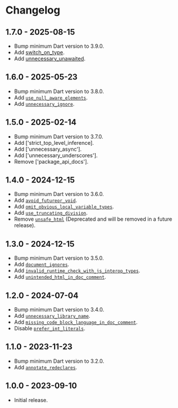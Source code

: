 # Changelog

## 1.7.0 - 2025-08-15

- Bump minimum Dart version to 3.9.0.
- Add [switch_on_type].
- Add [unnecessary_unawaited].

[switch_on_type]: https://dart.dev/lints/switch_on_type
[unnecessary_unawaited]: https://dart.dev/lints/unnecessary_unawaited

## 1.6.0 - 2025-05-23

- Bump minimum Dart version to 3.8.0.
- Add [`use_null_aware_elements`].
- Add [`unnecessary_ignore`].

[`use_null_aware_elements`]: https://dart.dev/lints/use_null_aware_elements
[`unnecessary_ignore`]: https://dart.dev/lints/unnecessary_ignore

## 1.5.0 - 2025-02-14

- Bump minimum Dart version to 3.7.0.
- Add ['strict_top_level_inference].
- Add ['unnecessary_async'].
- Add ['unnecessary_underscores'].
- Remove ['package_api_docs'].

[`strict_top_level_inference`]: https://dart.dev/lints/strict_top_level_inference
[`unnecessary_async`]: https://dart.dev/lints/unnecessary_async
[`unnecessary_underscores`]: https://dart.dev/lints/unnecessary_underscores
[`package_api_docs`]: https://dart.dev/lints/package_api_docs

## 1.4.0 - 2024-12-15

- Bump minimum Dart version to 3.6.0.
- Add [`avoid_futureor_void`].
- Add [`omit_obvious_local_variable_types`].
- Add [`use_truncating_division`].
- Remove [`unsafe_html`] (Deprecated and will be removed in a future release).

[`avoid_futureor_void`]: https://dart.dev/lints/avoid_futureor_void
[`omit_obvious_local_variable_types`]: https://dart.dev/lints/omit_obvious_local_variable_types
[`use_truncating_division`]: https://dart.dev/lints/use_truncating_division
[`unsafe_html`]: https://dart.dev/lints/unsafe_html

## 1.3.0 - 2024-12-15

- Bump minimum Dart version to 3.5.0.
- Add [`document_ignores`].
- Add [`invalid_runtime_check_with_js_interop_types`].
- Add [`unintended_html_in_doc_comment`].

[`document_ignores`]: https://dart.dev/lints/document_ignores
[`invalid_runtime_check_with_js_interop_types`]: https://dart.dev/lints/invalid_runtime_check_with_js_interop_types
[`unintended_html_in_doc_comment`]: https://dart.dev/lints/unintended_html_in_doc_comment

## 1.2.0 - 2024-07-04

- Bump minimum Dart version to 3.4.0.
- Add [`unnecessary_library_name`].
- Add [`missing_code_block_language_in_doc_comment`].
- Disable [`prefer_int_literals`].

[`missing_code_block_language_in_doc_comment`]: https://dart.dev/lints/missing_code_block_language_in_doc_comment
[`unnecessary_library_name`]: https://dart.dev/lints/unnecessary_library_name
[`prefer_int_literals`]: https://dart.dev/lints/prefer_int_literals

## 1.1.0 - 2023-11-23

- Bump minimum Dart version to 3.2.0.
- Add [`annotate_redeclares`].

[`annotate_redeclares`]: https://dart.dev/lints/annotate_redeclares

## 1.0.0 - 2023-09-10

- Initial release.

